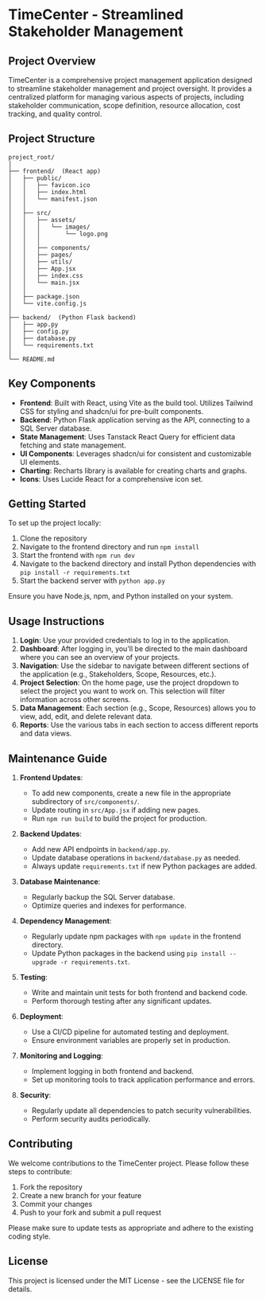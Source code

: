 # TimeCenter - Streamlined Stakeholder Management

## Project Overview

TimeCenter is a comprehensive project management application designed to streamline stakeholder management and project oversight. It provides a centralized platform for managing various aspects of projects, including stakeholder communication, scope definition, resource allocation, cost tracking, and quality control.

## Project Structure

```
project_root/
│
├── frontend/  (React app)
│   ├── public/
│   │   ├── favicon.ico
│   │   ├── index.html
│   │   └── manifest.json
│   │
│   ├── src/
│   │   ├── assets/
│   │   │   └── images/
│   │   │       └── logo.png
│   │   │
│   │   ├── components/
│   │   ├── pages/
│   │   ├── utils/
│   │   ├── App.jsx
│   │   ├── index.css
│   │   └── main.jsx
│   │
│   ├── package.json
│   └── vite.config.js
│
├── backend/  (Python Flask backend)
│   ├── app.py
│   ├── config.py
│   ├── database.py
│   └── requirements.txt
│
└── README.md
```

## Key Components

- **Frontend**: Built with React, using Vite as the build tool. Utilizes Tailwind CSS for styling and shadcn/ui for pre-built components.
- **Backend**: Python Flask application serving as the API, connecting to a SQL Server database.
- **State Management**: Uses Tanstack React Query for efficient data fetching and state management.
- **UI Components**: Leverages shadcn/ui for consistent and customizable UI elements.
- **Charting**: Recharts library is available for creating charts and graphs.
- **Icons**: Uses Lucide React for a comprehensive icon set.

## Getting Started

To set up the project locally:

1. Clone the repository
2. Navigate to the frontend directory and run `npm install`
3. Start the frontend with `npm run dev`
4. Navigate to the backend directory and install Python dependencies with `pip install -r requirements.txt`
5. Start the backend server with `python app.py`

Ensure you have Node.js, npm, and Python installed on your system.

## Usage Instructions

1. **Login**: Use your provided credentials to log in to the application.
2. **Dashboard**: After logging in, you'll be directed to the main dashboard where you can see an overview of your projects.
3. **Navigation**: Use the sidebar to navigate between different sections of the application (e.g., Stakeholders, Scope, Resources, etc.).
4. **Project Selection**: On the home page, use the project dropdown to select the project you want to work on. This selection will filter information across other screens.
5. **Data Management**: Each section (e.g., Scope, Resources) allows you to view, add, edit, and delete relevant data.
6. **Reports**: Use the various tabs in each section to access different reports and data views.

## Maintenance Guide

1. **Frontend Updates**:
   - To add new components, create a new file in the appropriate subdirectory of `src/components/`.
   - Update routing in `src/App.jsx` if adding new pages.
   - Run `npm run build` to build the project for production.

2. **Backend Updates**:
   - Add new API endpoints in `backend/app.py`.
   - Update database operations in `backend/database.py` as needed.
   - Always update `requirements.txt` if new Python packages are added.

3. **Database Maintenance**:
   - Regularly backup the SQL Server database.
   - Optimize queries and indexes for performance.

4. **Dependency Management**:
   - Regularly update npm packages with `npm update` in the frontend directory.
   - Update Python packages in the backend using `pip install --upgrade -r requirements.txt`.

5. **Testing**:
   - Write and maintain unit tests for both frontend and backend code.
   - Perform thorough testing after any significant updates.

6. **Deployment**:
   - Use a CI/CD pipeline for automated testing and deployment.
   - Ensure environment variables are properly set in production.

7. **Monitoring and Logging**:
   - Implement logging in both frontend and backend.
   - Set up monitoring tools to track application performance and errors.

8. **Security**:
   - Regularly update all dependencies to patch security vulnerabilities.
   - Perform security audits periodically.

## Contributing

We welcome contributions to the TimeCenter project. Please follow these steps to contribute:

1. Fork the repository
2. Create a new branch for your feature
3. Commit your changes
4. Push to your fork and submit a pull request

Please make sure to update tests as appropriate and adhere to the existing coding style.

## License

This project is licensed under the MIT License - see the LICENSE file for details.
